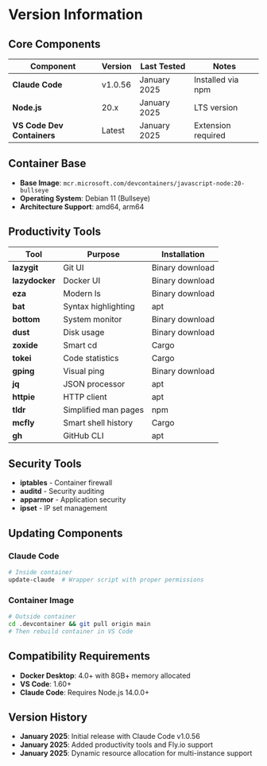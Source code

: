 # Version Information

## Core Components

| Component | Version | Last Tested | Notes |
|-----------|---------|-------------|-------|
| **Claude Code** | v1.0.56 | January 2025 | Installed via npm |
| **Node.js** | 20.x | January 2025 | LTS version |
| **VS Code Dev Containers** | Latest | January 2025 | Extension required |

## Container Base

- **Base Image**: `mcr.microsoft.com/devcontainers/javascript-node:20-bullseye`
- **Operating System**: Debian 11 (Bullseye)
- **Architecture Support**: amd64, arm64

## Productivity Tools

| Tool | Purpose | Installation |
|------|---------|--------------|
| **lazygit** | Git UI | Binary download |
| **lazydocker** | Docker UI | Binary download |
| **eza** | Modern ls | Binary download |
| **bat** | Syntax highlighting | apt |
| **bottom** | System monitor | Binary download |
| **dust** | Disk usage | Binary download |
| **zoxide** | Smart cd | Cargo |
| **tokei** | Code statistics | Cargo |
| **gping** | Visual ping | Binary download |
| **jq** | JSON processor | apt |
| **httpie** | HTTP client | apt |
| **tldr** | Simplified man pages | npm |
| **mcfly** | Smart shell history | Cargo |
| **gh** | GitHub CLI | apt |

## Security Tools

- **iptables** - Container firewall
- **auditd** - Security auditing
- **apparmor** - Application security
- **ipset** - IP set management

## Updating Components

### Claude Code
```bash
# Inside container
update-claude  # Wrapper script with proper permissions
```

### Container Image
```bash
# Outside container
cd .devcontainer && git pull origin main
# Then rebuild container in VS Code
```

## Compatibility Requirements

- **Docker Desktop**: 4.0+ with 8GB+ memory allocated
- **VS Code**: 1.60+
- **Claude Code**: Requires Node.js 14.0.0+

## Version History

- **January 2025**: Initial release with Claude Code v1.0.56
- **January 2025**: Added productivity tools and Fly.io support
- **January 2025**: Dynamic resource allocation for multi-instance support